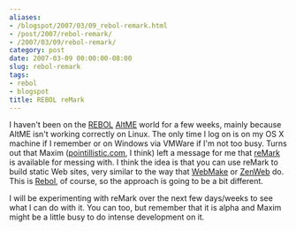 ```yaml
---
aliases:
- /blogspot/2007/03/09_rebol-remark.html
- /post/2007/rebol-remark/
- /2007/03/09/rebol-remark/
category: post
date: 2007-03-09 00:00:00-08:00
slug: rebol-remark
tags:
- rebol
- blogspot
title: REBOL reMark
---
```


I haven't been on the [REBOL](../../../card/REBOL.md) <a href="http://www.altme.com/">AltME</a> world for a few weeks, mainly because AltME isn't working correctly on Linux. The only time I log on is on my OS X machine if I remember or on Windows via VMWare if I'm not too busy. Turns out that Maxim (<a href="http://www.pointillistic.com/">pointillistic.com</a>, I think) left a message for me that <a href="http://www.pointillistic.com/open-REBOL/moa/steel/retools/remark/index.html">reMark</a> is available for messing with. I think the idea is that you can use reMark to build static Web sites, very similar to the way that <a href="http://webmake.taint.org/">WebMake</a> or <a href="http://zenspider.com/ZSS/Products/ZenWeb/index.html">ZenWeb</a> do. This is <a href="http://rebol.com/">Rebol</a>, of course, so the approach is going to be a bit different.

I will be experimenting with reMark over the next few days/weeks to see what I can do with it. You can too, but remember that it is alpha and Maxim might be a little busy to do intense development on it.
